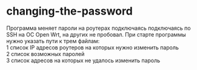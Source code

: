 # changing-the-password
Программа меняет пароли на роутерах подключаясь подключаясь по SSH на ОС Open Wrt, на других не пробовал.
При старте программы нужно указать пути к трем файлам:    
   1 список IP адресов роутеров на которых нужно изменить пароль  
   2 список возможных паролей  
   3 список адресов на которых не удалось изменить пароль
